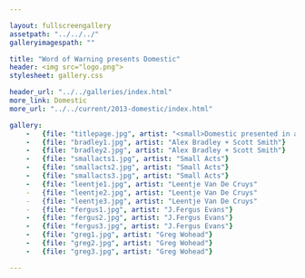 ```yaml
---

layout: fullscreengallery
assetpath: "../../../"
galleryimagespath: ""

title: "Word of Warning presents Domestic"
header: <img src="logo.png">
stylesheet: gallery.css

header_url: "../../galleries/index.html"
more_link: Domestic
more_url: "../../current/2013-domestic/index.html"

gallery:
    -   {file: "titlepage.jpg", artist: "<small>Domestic presented in association with Guinness Northern Counties, Z-arts + City Response Limited</small>"}
    -   {file: "bradley1.jpg", artist: "Alex Bradley + Scott Smith"}
    -   {file: "bradley2.jpg", artist: "Alex Bradley + Scott Smith"}
    -   {file: "smallacts1.jpg", artist: "Small Acts"}
    -   {file: "smallacts2.jpg", artist: "Small Acts"}
    -   {file: "smallacts3.jpg", artist: "Small Acts"}
    -   {file: "leentje1.jpg", artist: "Leentje Van De Cruys"
    -   {file: "leentje2.jpg", artist: "Leentje Van De Cruys"
    -   {file: "leentje3.jpg", artist: "Leentje Van De Cruys"
    -   {file: "fergus1.jpg", artist: "J.Fergus Evans"}
    -   {file: "fergus2.jpg", artist: "J.Fergus Evans"}
    -   {file: "fergus3.jpg", artist: "J.Fergus Evans"}
    -   {file: "greg1.jpg", artist: "Greg Wohead"}
    -   {file: "greg2.jpg", artist: "Greg Wohead"}
    -   {file: "greg3.jpg", artist: "Greg Wohead"}

---
```

